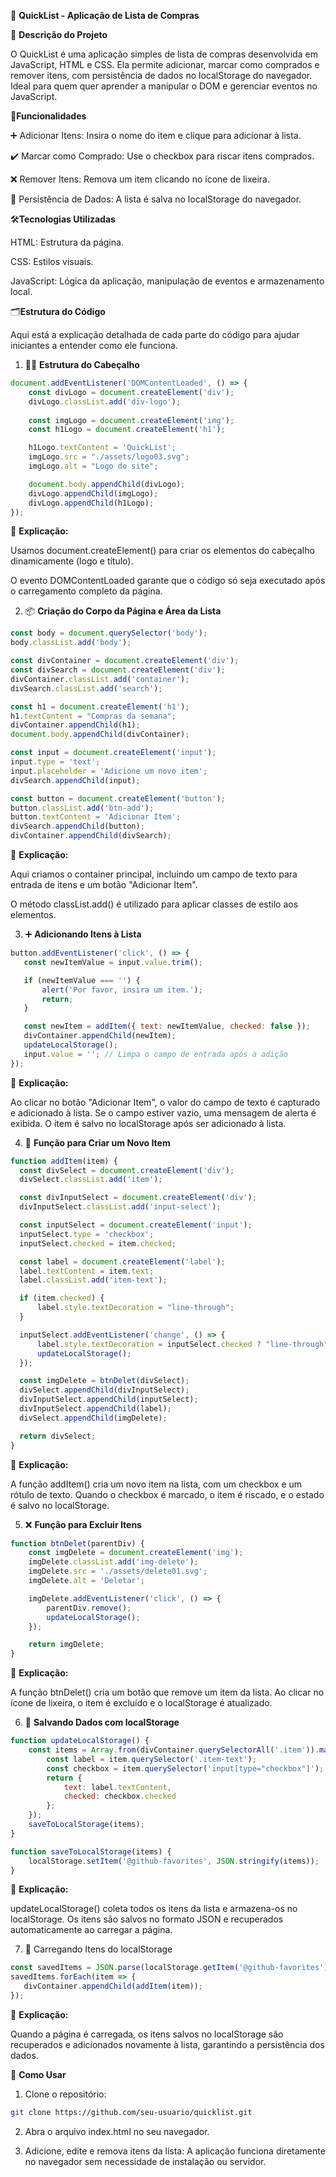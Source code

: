 🛒 **QuickList - Aplicação de Lista de Compras**

📜 **Descrição do Projeto**

O QuickList é uma aplicação simples de lista de compras desenvolvida em JavaScript, HTML e CSS. Ela permite adicionar, marcar como comprados e remover itens, com persistência de dados no localStorage do navegador. Ideal para quem quer aprender a manipular o DOM e gerenciar eventos no JavaScript.

🔧**Funcionalidades**

➕ Adicionar Itens: Insira o nome do item e clique para adicionar à lista.

✔️ Marcar como Comprado: Use o checkbox para riscar itens comprados.

❌ Remover Itens: Remova um item clicando no ícone de lixeira.

💾 Persistência de Dados: A lista é salva no localStorage do navegador.



🛠️**Tecnologias Utilizadas**

HTML: Estrutura da página.

CSS: Estilos visuais.

JavaScript: Lógica da aplicação, manipulação de eventos e armazenamento local.

 🗂️**Estrutura do Código**
 
Aqui está a explicação detalhada de cada parte do código para ajudar iniciantes a entender como ele funciona.

1. 👨‍💻 **Estrutura do Cabeçalho**
 
```JavaScript
document.addEventListener('DOMContentLoaded', () => {
    const divLogo = document.createElement('div');
    divLogo.classList.add('div-logo');
    
    const imgLogo = document.createElement('img');
    const h1Logo = document.createElement('h1');

    h1Logo.textContent = 'QuickList';
    imgLogo.src = "./assets/logo03.svg";
    imgLogo.alt = "Logo do site";

    document.body.appendChild(divLogo);
    divLogo.appendChild(imgLogo);
    divLogo.appendChild(h1Logo);
});
```



📖 **Explicação:**

Usamos document.createElement() para criar os elementos do cabeçalho dinamicamente (logo e título).

O evento DOMContentLoaded garante que o código só seja executado após o carregamento completo da página.


2. 📦 **Criação do Corpo da Página e Área da Lista**
```JavaScript
const body = document.querySelector('body');
body.classList.add('body');

const divContainer = document.createElement('div');
const divSearch = document.createElement('div');
divContainer.classList.add('container');
divSearch.classList.add('search');

const h1 = document.createElement('h1');
h1.textContent = "Compras da semana";
divContainer.appendChild(h1);
document.body.appendChild(divContainer);

const input = document.createElement('input');
input.type = 'text';
input.placeholder = 'Adicione um novo item';
divSearch.appendChild(input);

const button = document.createElement('button');
button.classList.add('btn-add');
button.textContent = 'Adicionar Item';
divSearch.appendChild(button);
divContainer.appendChild(divSearch);
```
📖 **Explicação:**

Aqui criamos o container principal, incluindo um campo de texto para entrada de itens e um botão "Adicionar Item".

O método classList.add() é utilizado para aplicar classes de estilo aos elementos.

3. ➕ **Adicionando Itens à Lista**
 ```JavaScript
button.addEventListener('click', () => {
    const newItemValue = input.value.trim();

    if (newItemValue === '') {
        alert('Por favor, insira um item.');
        return;
    }

    const newItem = addItem({ text: newItemValue, checked: false });
    divContainer.appendChild(newItem);
    updateLocalStorage();
    input.value = ''; // Limpa o campo de entrada após a adição
});
```
📖 **Explicação:**

Ao clicar no botão "Adicionar Item", o valor do campo de texto é capturado e adicionado à lista.
Se o campo estiver vazio, uma mensagem de alerta é exibida.
O item é salvo no localStorage após ser adicionado à lista.

4. 📝 **Função para Criar um Novo Item**
 
  ```JavaScript
function addItem(item) {
    const divSelect = document.createElement('div');
    divSelect.classList.add('item');

    const divInputSelect = document.createElement('div');
    divInputSelect.classList.add('input-select');

    const inputSelect = document.createElement('input');
    inputSelect.type = 'checkbox';
    inputSelect.checked = item.checked;

    const label = document.createElement('label');
    label.textContent = item.text;
    label.classList.add('item-text');

    if (item.checked) {
        label.style.textDecoration = "line-through";
    }

    inputSelect.addEventListener('change', () => {
        label.style.textDecoration = inputSelect.checked ? "line-through" : "none";
        updateLocalStorage();
    });

    const imgDelete = btnDelet(divSelect);
    divSelect.appendChild(divInputSelect);
    divInputSelect.appendChild(inputSelect);
    divInputSelect.appendChild(label);
    divSelect.appendChild(imgDelete);

    return divSelect;
}
```
📖 **Explicação:**

A função addItem() cria um novo item na lista, com um checkbox e um rótulo de texto.
Quando o checkbox é marcado, o item é riscado, e o estado é salvo no localStorage.

5. ❌ **Função para Excluir Itens**
```JavaScript
function btnDelet(parentDiv) {
    const imgDelete = document.createElement('img');
    imgDelete.classList.add('img-delete');
    imgDelete.src = './assets/delete01.svg';
    imgDelete.alt = 'Deletar';

    imgDelete.addEventListener('click', () => {
        parentDiv.remove();
        updateLocalStorage();
    });

    return imgDelete;
}
```
📖 **Explicação:**

A função btnDelet() cria um botão que remove um item da lista. Ao clicar no ícone de lixeira, o item é excluído e o localStorage é atualizado.

6. 💾 **Salvando Dados com localStorage**
```JavaScript
function updateLocalStorage() {
    const items = Array.from(divContainer.querySelectorAll('.item')).map(item => {
        const label = item.querySelector('.item-text');
        const checkbox = item.querySelector('input[type="checkbox"]');
        return {
            text: label.textContent,
            checked: checkbox.checked
        };
    });
    saveToLocalStorage(items);
}

function saveToLocalStorage(items) {
    localStorage.setItem('@github-favorites', JSON.stringify(items));
}
```
📖 **Explicação:**

updateLocalStorage() coleta todos os itens da lista e armazena-os no localStorage.
Os itens são salvos no formato JSON e recuperados automaticamente ao carregar a página.

7. 🧩 Carregando Itens do localStorage
 ```JavaScript
 const savedItems = JSON.parse(localStorage.getItem('@github-favorites')) || [];
 savedItems.forEach(item => {
    divContainer.appendChild(addItem(item));
});
```
📖 **Explicação:**

Quando a página é carregada, os itens salvos no localStorage são recuperados e adicionados novamente à lista, garantindo a persistência dos dados.

🚀 **Como Usar**

1. Clone o repositório:
```bash
git clone https://github.com/seu-usuario/quicklist.git
```

2. Abra o arquivo index.html no seu navegador.

3. Adicione, edite e remova itens da lista: A aplicação funciona diretamente no navegador sem necessidade de instalação ou servidor.

